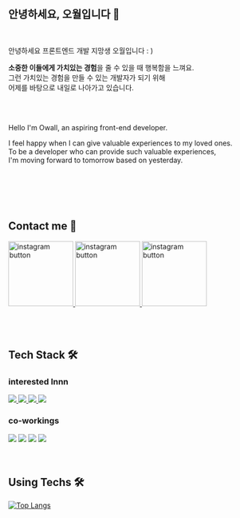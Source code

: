 
  ## 안녕하세요, 오월입니다 🌿
  
  <br/>
  
  안녕하세요 프론트엔드 개발 지망생 오월입니다 : )
  
  <b>소중한 이들에게 가치있는 경험</b>을 줄 수 있을 때 행복함을 느껴요. <br/>
  그런 가치있는 경험을 만들 수 있는 개발자가 되기 위해 <br/>
  어제를 바탕으로 내일로 나아가고 있습니다.
  
 
  <br/>
  <br/>

  Hello I'm Owall, an aspiring front-end developer.
  
  I feel happy when I can give valuable experiences to my loved ones.<br/>
  To be a developer who can provide such valuable experiences,<br/>
  I'm moving forward to tomorrow based on yesterday.
  
  <br/>
  <br/>
  <br/>
  <br/>
  
  ## Contact me 🧶
  
  <a href="https://velog.io/@mayowall" target="_blank">
  <img src="https://user-images.githubusercontent.com/97934878/209636762-ae70ca46-e769-4037-a143-4f4503f18e19.png" width=130 alt="instagram button"/>
  </a>
  <a href="https://mayowall.tistory.com/" target="_blank">
  <img src="https://user-images.githubusercontent.com/97934878/209636901-396f3843-94cd-4c1f-a900-cb453495d42c.png" width=130 alt="instagram button"/>
  </a>
  <a href="https://www.instagram.com/mayowall_/" target="_blank">
  <img src="https://user-images.githubusercontent.com/97934878/209636905-f04af7e6-8e45-4a8b-85cd-d4718fa2a68f.png" width=130 alt="instagram button"/>
  </a>

  
  <br/>
  <br/>
  <br/>
  <br/>
    
  ## Tech Stack 🛠️
  
  ### interested Innn
  
  <div>
  <a href="https://developer.mozilla.org/ko/docs/Web/JavaScript" target="_blank">
  <img src="https://img.shields.io/badge/Javascript-F7DF1E?style=for-the-badge&logo=Javascript&logoColor=white">
  </a>
  <a href="https://reactjs.org/" target="_blank">
  <img src="https://img.shields.io/badge/React-61DAFB?style=for-the-badge&logo=React&logoColor=white">
  </a>
  <a href="https://nextjs.org/" target="_blank">
  <img src="https://img.shields.io/badge/Next.js-000000?style=for-the-badge&logo=Next.js&logoColor=white">
  </a>
  <a href="https://nextjs.org/" target="_blank">
  <img src="https://img.shields.io/badge/Typescript-3178C6?style=for-the-badge&logo=Typescript&logoColor=white">
  </a>
  </div>
  
  ### co-workings

  <div>
  <img src="https://img.shields.io/badge/Notion-000000?style=for-the-badge&logo=Notion&logoColor=white">
  <img src="https://img.shields.io/badge/GithubProject-000000?style=for-the-badge&logo=Github&logoColor=white">
  <img src="https://img.shields.io/badge/Jira-0052CC?style=for-the-badge&logo=Jira&logoColor=white">
  <img src="https://img.shields.io/badge/Slack-4A154B?style=for-the-badge&logo=Slack&logoColor=white">
  </div>
  
  <br>
  <br>
  
## Using Techs 🛠️

[![Top Langs](https://github-readme-stats.vercel.app/api/top-langs/?username=MayOwall&layout=compact&title_color=000000&text_color=333333&bg_color=DEG,ffffff)](https://github.com/anuraghazra/github-readme-stats)


